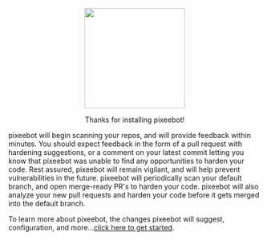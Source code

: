 

<p align="center">
  <img src="/img/0-Icon-Trimmed.png" width="200px" />
</p>

<p align="center" style={{fontSize: '3em', fontWeight: 'bold'}} >Thanks for installing pixeebot!</p>

pixeebot will begin scanning your repos, and will provide feedback within minutes. You should expect feedback in the form of a pull request with hardening suggestions, or a comment on your latest commit letting you know that pixeebot was unable to find any opportunities to harden your code. Rest assured, pixeebot will remain vigilant, and will help prevent vulnerabilities in the future. pixeebot will periodically scan your default branch, and open merge-ready PR's to harden your code. pixeebot will also analyze your new pull requests and harden your code before it gets merged into the default branch.

To learn more about pixeebot, the changes pixeebot will suggest, configuration, and more...[click here to get started](/getting-started).
